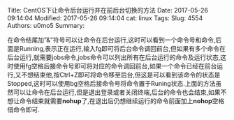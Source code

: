 Title: CentOS下让命令后台运行并在前后台切换的方法
Date: 2017-05-26 09:14:04
Modified: 2017-05-26 09:14:04
cat: linux
Tags: 
Slug: 4554
Authors: u0mo5 
Summary: 

在命令结尾加”&amp;”符号可以让命令在后台运行,这时可以看到一个命令号和命令,后面是Running,表示正在运行,输入fg即可将后台命令调回前台,但如果有多个命令在后台运行,就需要jobs命令,jobs命令可以列出所有在后台运行的命令及运行状态,这时使用fg空格后接命令号即可将对应的命令调回前台,如果一个命令已经在前台运行,又不想结束他,按Ctrl+Z即可将命令移至后台,但这是可以看到该命令的状态是Stopped,这时可以使用bg空格后接命令号将命令置于Runing状态.上面的方法虽然可以让命令在后台运行,但是退出登录或者关闭终端,后台的命令也会结束,如果不想让命令结束就需要**nohup**了,在退出后仍想继续运行的命令前面加上**nohop**空格借命令即可.    
